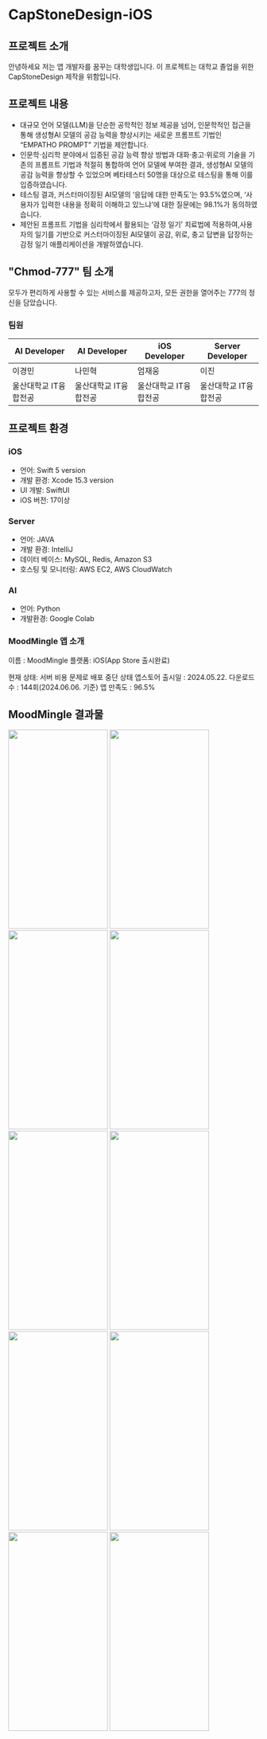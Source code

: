 # CapStoneDesign-iOS

## 프로젝트 소개

안녕하세요 저는 앱 개발자를 꿈꾸는 대학생입니다.
이 프로젝트는 대학교 졸업을 위한 CapStoneDesign 제작을 위함입니다.

## 프로젝트 내용

- 대규모 언어 모델(LLM)을 단순한 공학적인 정보 제공을 넘어, 인문학적인 접근을 통해
생성형AI 모델의 공감 능력을 향상시키는 새로운 프롬프트 기법인 “EMPATHO PROMPT” 기법을 제안합니다.
- 인문학·심리학 분야에서 입증된 공감 능력 향상 방법과 대화·충고·위로의 기술을 기존의 프롬프트 기법과 적절히 통합하여 언어 모델에 부여한 결과, 생성형AI 모델의 공감 능력을 향상할 수 있었으며 베타테스터 50명을 대상으로 테스팅을 통해 이를 입증하였습니다.
- 테스팅 결과, 커스터마이징된 AI모델의 ‘응답에 대한 만족도’는 93.5%였으며, ‘사용자가 입력한 내용을 정확히 이해하고 있느냐’에 대한 질문에는 98.1%가 동의하였습니다.
- 제안된 프롬프트 기법을 심리학에서 활용되는 ‘감정 일기’ 치료법에 적용하여,사용자의 일기를 기반으로 커스터마이징된 AI모델이 공감, 위로, 충고 답변을 답장하는 감정 일기 애플리케이션을 개발하였습니다.

## "Chmod-777" 팀 소개

모두가 편리하게 사용할 수 있는 서비스를 제공하고자, 모든 권한을 열어주는 777의 정신을 담았습니다.

### 팀원
| AI Developer | AI Developer | iOS Developer | Server Developer |
| --- | --- | --- | --- |
| 이경민 | 나민혁 | 엄재웅 | 이진 |
| 울산대학교 IT융합전공 | 울산대학교 IT융합전공 | 울산대학교 IT융합전공 | 울산대학교 IT융합전공 |


## 프로젝트 환경

### iOS

- 언어: Swift 5 version
- 개발 환경: Xcode 15.3 version
- UI 개발: SwiftUI
- iOS 버전: 17이상

### Server

- 언어: JAVA
- 개발 환경: IntelliJ
- 데이터 베이스: MySQL, Redis, Amazon S3
- 호스팅 및 모니터링: AWS EC2, AWS CloudWatch

### AI

- 언어: Python
- 개발환경: Google Colab

### MoodMingle 앱 소개

이름 : MoodMingle
플랫폼: iOS(App Store 출시완료)

현재 상태: 서버 비용 문제로 배포 중단 상태
앱스토어 출시일 : 2024.05.22.
다운로드 수 : 144회(2024.06.06. 기준)
앱 만족도 : 96.5%

## MoodMingle 결과물
<img src="https://github.com/woolnd/CapStoneDesign-iOS/assets/98391474/202451c9-e79b-4561-a306-73ab3516b54c.png" width="200" height="400"/>
<img src="https://github.com/woolnd/CapStoneDesign-iOS/assets/98391474/2a8f199a-c5fe-4ccd-b830-cbad86abf21e.png" width="200" height="400"/>
<img src="https://github.com/woolnd/CapStoneDesign-iOS/assets/98391474/65a7335b-de6e-4f96-9d6f-21681037865e.png" width="200" height="400"/>
<img src="https://github.com/woolnd/CapStoneDesign-iOS/assets/98391474/b0ee97db-da6c-4fad-abdc-805c88b22c43.png" width="200" height="400"/>
<img src="https://github.com/woolnd/CapStoneDesign-iOS/assets/98391474/59aff309-374e-4801-ab1a-05c598e258c1.png" width="200" height="400"/>
<img src="https://github.com/woolnd/CapStoneDesign-iOS/assets/98391474/d1e0a5a5-4ecd-4754-8885-f97217a94ee2.png" width="200" height="400"/>
<img src="https://github.com/woolnd/CapStoneDesign-iOS/assets/98391474/a99e9761-38a6-430a-b084-5c50d8804f88.png" width="200" height="400"/>
<img src="https://github.com/woolnd/CapStoneDesign-iOS/assets/98391474/d59fe12d-02c7-4724-812f-8b450777b6f6.png" width="200" height="400"/>
<img src="https://github.com/woolnd/CapStoneDesign-iOS/assets/98391474/f14f1f6c-b784-459c-8e7c-6cd04195f2b7.png" width="200" height="400"/>
<img src="https://github.com/woolnd/CapStoneDesign-iOS/assets/98391474/c01e734d-f17e-415c-81f4-e424475692ca.png" width="200" height="400"/>

